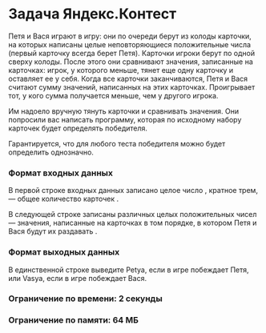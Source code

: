 # Задача Яндекс.Контест
Петя и Вася играют в игру: они по очереди берут из колоды карточки, на которых написаны целые неповторяющиеся положительные числа (первый карточку всегда берет Петя). Карточки игроки берут по одной сверху колоды. После этого они сравнивают значения, записанные на карточках: игрок, у которого меньше, тянет еще одну карточку и оставляет ее у себя. Когда все карточки заканчиваются, Петя и Вася считают сумму значений, написанных на этих карточках. Проигрывает тот, у кого сумма получается меньше, чем у другого игрока.

Им надоело вручную тянуть карточки и сравнивать значения. Они попросили вас написать программу, которая по исходному набору карточек будет определять победителя.

Гарантируется, что для любого теста победителя можно будет определить однозначно.

### Формат входных данных
В первой строке входных данных записано целое число , кратное трем, — общее количество карточек .

В следующей строке записаны  различных целых положительных чисел  — значения, написанные на карточках в том порядке, в котором Петя и Вася будут их раздавать .

### Формат выходных данных
В единственной строке выведите Petya, если в игре побеждает Петя, или Vasya, если в игре побеждает Вася.

### Ограничение по времени: 2 секунды
### Ограничение по памяти: 64 МБ